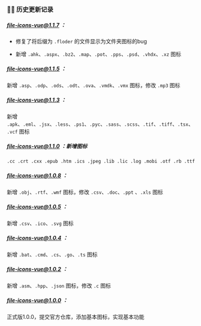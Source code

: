 ### 👨‍💻 历史更新记录

##### file-icons-vue@1.1.7 ：

- 修复了将后缀为 `.floder` 的文件显示为文件夹图标的bug

- 新增 `.ahk`、`.aspx`、`.bz2`、`.map`、`.pot`、`.pps`、`.psd`、`.vhdx`、`.xz` 图标

##### file-icons-vue@1.1.5 ：

新增 `.asp`、`.odp`、`.ods`、`.odt`、`.ova`、`.vmdk`、`.vmx` 图标，修改 `.mp3` 图标

##### file-icons-vue@1.1.3 ：

新增 `.apk`、`.eml`、`.jsx`、`.less`、`.ps1`、`.pyc`、`.sass`、`.scss`、`.tif`、`.tiff`、`.tsx`、`.vcf` 图标

##### file-icons-vue@1.1.0 ：新增图标

```markdown
.cc .crt .cxx .epub .htm .ics .jpeg .lib .lic .log .mobi .otf .rb .ttf
```

##### file-icons-vue@1.0.8 ：

新增 `.obj`、`.rtf`、`.wmf` 图标，修改 `.csv`、`.doc`、`.ppt` 、`.xls` 图标

##### file-icons-vue@1.0.5 ：

新增 `.csv`、`.ico`、`.svg` 图标

##### file-icons-vue@1.0.4 ：

新增 `.bat`、`.cmd`、`.cs`、`.go`、`.ts` 图标

##### file-icons-vue@1.0.2 ：

新增 `.asm`、`.hpp`、`.json` 图标，修改 `.c` 图标

##### file-icons-vue@1.0.0 ：

正式版1.0.0，提交官方仓库，添加基本图标，实现基本功能